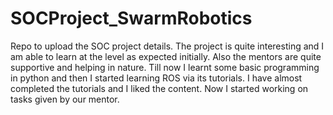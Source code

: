 # SOCProject_SwarmRobotics
Repo to upload the SOC project details.
The project is quite interesting and I am able to learn at the level as expected initially. Also the mentors are quite supportive and helping in nature.
Till now I learnt some basic programming in python and then I started learning ROS via its tutorials. I have almost completed the tutorials and I liked the content.
Now I started working on tasks given by our mentor.
